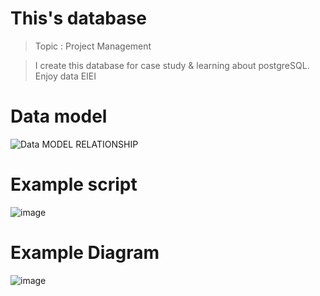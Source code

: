 # This's database
> Topic : Project Management

> I create this database for case study & learning about postgreSQL.
> Enjoy data EIEI

# Data model
![Data MODEL   RELATIONSHIP](https://github.com/KidsadakornNuallaoong/ProjectManagementDB/assets/121489701/194e187a-b6ff-4e00-9504-1c8658c7bcda)


# Example script
![image](https://github.com/KidsadakornNuallaoong/ProjectManagementDB/assets/121489701/3e06a4e1-d3c7-42dd-a33f-e8b6345d3b96)


# Example Diagram
![image](https://github.com/KidsadakornNuallaoong/ProjectManagementDB/assets/121489701/3e3c12b7-2cc8-46cf-b46b-73caa9ec0c35)
